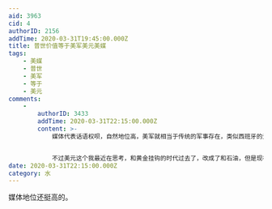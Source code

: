 ```yaml
---
aid: 3963
cid: 4
authorID: 2156
addTime: 2020-03-31T19:45:00.000Z
title: 普世价值等于美军美元美媒
tags:
    - 美媒
    - 普世
    - 美军
    - 等于
    - 美元
comments:
    -
        authorID: 3433
        addTime: 2020-03-31T22:15:00.000Z
        content: >-
            媒体代表话语权呗，自然地位高，美军就相当于传统的军事存在，类似西班牙的无敌舰队和英国的红衣军团.


            不过美元这个我最近在思考，和黄金挂钩的时代过去了，改成了和石油，但是现在美国通过页岩油从石油进口国变成了出口国，从这次国际油价的这次事件来看已经让包括沙特这种传统盟友不满和要重新思考于美国的关系了，加上现在这个王储野心勃勃要搞事，变数就有些大了啊。更不要说伊朗、俄国、委内瑞拉那些，如果美元再和石油脱节，那美元的地位怕是还要下降吧？
date: 2020-03-31T22:15:00.000Z
category: 水
---
```


媒体地位还挺高的。
